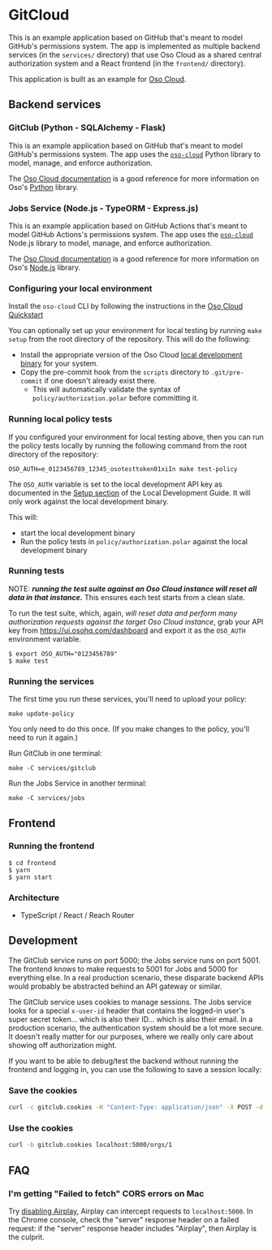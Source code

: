 # GitCloud

This is an example application based on GitHub that's meant to model GitHub's
permissions system. The app is implemented as multiple backend services (in the
`services/` directory) that use Oso Cloud as a shared central authorization
system and a React frontend (in the `frontend/` directory).

This application is built as an example for [Oso Cloud](https://osohq.com/docs/).

## Backend services

### GitClub (Python - SQLAlchemy - Flask)

This is an example application based on GitHub that's meant to model GitHub's
permissions system. The app uses the [`oso-cloud`][pypi-oso-cloud] Python
library to model, manage, and enforce authorization.

[pypi-oso-cloud]: https://pypi.org/project/oso-cloud/

The [Oso Cloud documentation][docs] is a good reference for more information on
Oso's [Python][docs-python] library.

[docs]: https://osohq.com/docs/
[docs-python]: https://osohq.com/docs/reference/client-apis/python

### Jobs Service (Node.js - TypeORM - Express.js)

This is an example application based on GitHub Actions that's meant to model
GitHub Actions's permissions system. The app uses the
[`oso-cloud`][npm-oso-cloud] Node.js library to model, manage, and enforce
authorization.

[npm-oso-cloud]: https://www.npmjs.com/package/oso-cloud

The [Oso Cloud documentation][docs] is a good reference for more information on
Oso's [Node.js][docs-node] library.

[docs-node]: https://osohq.com/docs/reference/client-apis/node

### Configuring your local environment

Install the `oso-cloud` CLI by following the instructions in the 
[Oso Cloud Quickstart](https://www.osohq.com/docs/tutorials/quickstart#adding-oso-cloud-to-your-application)

You can optionally set up your environment for local testing by running `make setup`
from the root directory of the repository. This will do the following:

* Install the appropriate version of the Oso Cloud [local development binary](https://www.osohq.com/docs/guides/develop/local-development) for your system.
* Copy the pre-commit hook from the `scripts` directory to `.git/pre-commit` if one doesn't already exist there.
    * This will automatically validate the syntax of `policy/authorization.polar` before committing it.

### Running local policy tests

If you configured your environment for local testing above,
then you can run the policy tests locally by running the following command
from the root directory of the repository:

```
OSO_AUTH=e_0123456789_12345_osotesttoken01xiIn make test-policy
```

The `OSO_AUTH` variable is set to the local development API key as documented in the 
[Setup section](https://www.osohq.com/docs/guides/develop/local-development#setup) of the Local Development Guide.
It will only work against the local development binary.

This will:
* start the local development binary
* Run the policy tests in `policy/authorization.polar` against the local development binary
### Running tests

NOTE: ***running the test suite against an Oso Cloud instance will reset all
data in that instance.*** This ensures each test starts from a clean slate.

To run the test suite, which, again, *will reset data and perform many
authorization requests against the target Oso Cloud instance*, grab your API
key from https://ui.osohq.com/dashboard and export it as the `OSO_AUTH`
environment variable.

```console
$ export OSO_AUTH="0123456789"
$ make test
```

### Running the services

The first time you run these services, you'll need to upload your policy:
```console
make update-policy
```
You only need to do this once. (If you make changes to the policy, you'll need to run it again.)

Run GitClub in one terminal:

```console
make -C services/gitclub
```

Run the Jobs Service in another terminal:

```console
make -C services/jobs
```

## Frontend

### Running the frontend

```console
$ cd frontend
$ yarn
$ yarn start
```

### Architecture

- TypeScript / React / Reach Router

## Development

The GitClub service runs on port 5000; the Jobs service runs on port 5001.
The frontend knows to make requests to 5001 for Jobs and 5000 for everything
else. In a real production scenario, these disparate backend APIs would
probably be abstracted behind an API gateway or similar.

The GitClub service uses cookies to manage sessions. The Jobs service looks
for a special `x-user-id` header that contains the logged-in user's super secret
token... which is also their ID... which is also their email. In a production
scenario, the authentication system should be a lot more secure. It doesn't
really matter for our purposes, where we really only care about showing off
authorization might.

If you want to be able to debug/test the backend without running the frontend
and logging in, you can use the following to save a session locally:

### Save the cookies

```bash
curl -c gitclub.cookies -H "Content-Type: application/json" -X POST -d '{"username": "john@beatles.com"}' localhost:5000/session
```

### Use the cookies

```bash
curl -b gitclub.cookies localhost:5000/orgs/1
```

## FAQ

### I'm getting "Failed to fetch" CORS errors on Mac

Try [disabling Airplay](https://developer.apple.com/forums/thread/693768), Airplay can intercept requests to `localhost:5000`.
In the Chrome console, check the "server" response header on a failed request: if the "server" response header includes "Airplay", then Airplay is the culprit.
